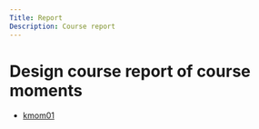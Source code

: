 ```yaml
---
Title: Report
Description: Course report
---
```


Design course report of course moments
=========================================

* [kmom01](report/kmom01)
